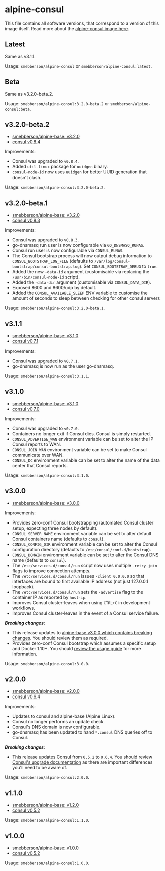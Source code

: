 # alpine-consul

This file contains all software versions, that correspond to a version of this image itself. Read more about the [alpine-consul image here][alpineconsul].

## Latest

Same as v3.1.1.

Usage: `smebberson/alpine-consul` or `smebberson/alpine-consul:latest`.

## Beta

Same as v3.2.0-beta.2.

Usage: `smebberson/alpine-consul:3.2.0-beta.2` or `smebberson/alpine-consul:beta`.

## v3.2.0-beta.2

- [smebberson/alpine-base: v3.2.0][smebbersonalpinebase320]
- [consul v0.8.4][consul]

Improvements:

- Consul was upgraded to `v0.8.4`.
- Added `util-linux` package for `uuidgen` binary.
- `consul-node-id` now uses `uuidgen` for better UUID generation that doesn't clash.

Usage: `smebberson/alpine-consul:3.2.0-beta.2`.

## v3.2.0-beta.1

- [smebberson/alpine-base: v3.2.0][smebbersonalpinebase320]
- [consul v0.8.3][consul]

Improvements:

- Consul was upgraded to `v0.8.3`.
- go-dnsmasq run user is now configurable via `GO_DNSMASQ_RUNAS`.
- Consul run user is now configurable via `CONSUL_RUNAS`.
- The Consul bootstrap process will now output debug information to `CONSUL_BOOTSTRAP_LOG_FILE` (defaults to `/var/log/consul-bootstrap/consul-bootstrap.log`). Set `CONSUL_BOOTSTRAP_DEBUG` to `true`.
- Added the new `-data-id` argument (customisable via replacing the `/usr/bin/consul-node-id` script).
- Added the `-data-dir` argument (customisable via `CONSUL_DATA_DIR`).
- Exposed 8600 and 8600/udp by default.
- Added the `CONSUL_AVAILABLE_SLEEP` ENV variable to customise the amount of seconds to sleep between checking for other consul servers

Usage: `smebberson/alpine-consul:3.2.0-beta.1`.

## v3.1.1

- [smebberson/alpine-base: v3.1.0][smebbersonalpinebase310]
- [consul v0.7.1][consul]

Improvements:

- Consul was upgraded to `v0.7.1`.
- go-dnsmasq is now run as the user go-dnsmasq.

Usage: `smebberson/alpine-consul:3.1.1`.

## v3.1.0

- [smebberson/alpine-base: v3.1.0][smebbersonalpinebase310]
- [consul v0.7.0][consul]

Improvements:

- Consul was upgraded to `v0.7.0`.
- Containers no longer exit if Consul dies. Consul is simply restarted.
- `CONSUL_ADVERTISE_WAN` environment variable can be set to alter the IP Consul reports to WAN.
- `CONSUL_JOIN_WAN` environment variable can be set to make Consul communicate over WAN.
- `CONSUL_DC` environment variable can be set to alter the name of the data center that Consul reports.

Usage: `smebberson/alpine-consul:3.1.0`.

## v3.0.0

- [smebberson/alpine-base: v3.0.0][smebbersonalpinebase300]

Improvements:

- Provides zero-conf Consul bootstrapping (automated Consul cluster setup, expecting three nodes by default).
- `CONSUL_SERVER_NAME` environment variable can be set to alter default Consul containers name (defaults to `consul`).
- `CONSUL_CONFIG_DIR` environment variable can be set to alter the Consul configuration directory (defaults to `/etc/consul/conf.d/bootstrap`).
- `CONSUL_DOMAIN` environment variable can be set to alter the Consul DNS name (defaults to `consul`).
- The `/etc/services.d/consul/run` script now uses multiple `-retry-join` flags to improve connection attempts.
- The `/etc/services.d/consul/run` issues `-client 0.0.0.0` so that interfaces are bound to first available IP address (not just 127.0.0.1 loopback).
- The `/etc/services.d/consul/run` sets the `-advertise` flag to the container IP as reported by `host-ip`.
- Improves Consul cluster-leaves when using `CTRL+C` in development workflows.
- Improves Consul cluster-leaves in the event of a Consul service failure.

__*Breaking changes*__:

- This release updates to [alpine-base v3.0.0 which contains breaking changes](https://github.com/smebberson/docker-alpine/blob/master/alpine-base/VERSIONS.md#v300). You should review them as required.
- Provides zero-conf Consul bootstrap which assumes a specific setup and Docker 1.10+. You should [review the usage guide](https://github.com/smebberson/docker-alpine/tree/master/alpine-consul#usage) for more information.

Usage: `smebberson/alpine-consul:3.0.0`.

## v2.0.0

- [smebberson/alpine-base: v2.0.0][smebbersonalpinebase200]
- [consul v0.6.4][consul]

Improvements:

- Updates to consul and alpine-base (Alpine Linux).
- Consul no longer performs an update check.
- Consul's DNS domain is now configurable.
- go-dnsmasq has been updated to hand `*.consul` DNS queries off to Consul.

__*Breaking changes*__:

- This release updates Consul from `0.5.2` to `0.6.4`. You should review [Consul's upgrade documentation][consulupgrade] as there are important differences you'll need to be aware of.

Usage: `smebberson/alpine-consul:2.0.0`.

## v1.1.0

- [smebberson/alpine-base: v1.2.0][smebbersonalpinebase120]
- [consul v0.5.2][consul]

Usage: `smebberson/alpine-consul:1.1.0`.

## v1.0.0

- [smebberson/alpine-base: v1.0.0][smebbersonalpinebase100]
- [consul v0.5.2][consul]

Usage: `smebberson/alpine-consul:1.0.0`.

[consul]: https://consul.io/
[consulupgrade]: https://www.consul.io/docs/upgrade-specific.html
[alpineconsul]: https://github.com/smebberson/docker-alpine/tree/master/alpine-consul
[smebbersonalpinebase320]: https://github.com/smebberson/docker-alpine/blob/alpine-base-v3.2.0/alpine-base
[smebbersonalpinebase310]: https://github.com/smebberson/docker-alpine/blob/alpine-base-v3.1.0/alpine-base
[smebbersonalpinebase300]: https://github.com/smebberson/docker-alpine/blob/alpine-base-v3.0.0/alpine-base
[smebbersonalpinebase200]: https://github.com/smebberson/docker-alpine/blob/alpine-base-v2.0.0/alpine-base
[smebbersonalpinebase120]: https://github.com/smebberson/docker-alpine/blob/alpine-base-v1.2.0/alpine-base
[smebbersonalpinebase100]: https://github.com/smebberson/docker-alpine/blob/alpine-base-v1.0.0/alpine-base
